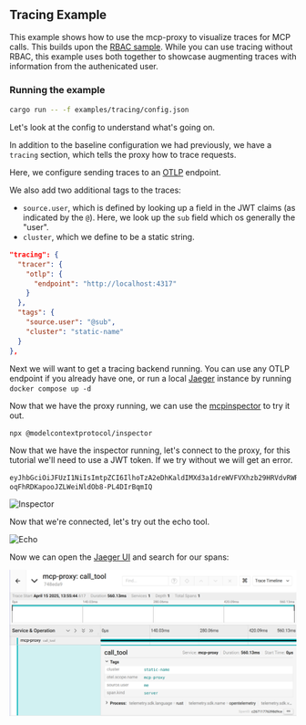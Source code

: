 ## Tracing Example

This example shows how to use the mcp-proxy to visualize traces for MCP calls.
This builds upon the [RBAC sample](../rbac).
While you can use tracing without RBAC, this example uses both together to showcase augmenting traces with information from the authenicated user.

### Running the example

```bash
cargo run -- -f examples/tracing/config.json
```

Let's look at the config to understand what's going on.

In addition to the baseline configuration we had previously, we have a `tracing` section, which tells the proxy how to trace requests.

Here, we configure sending traces to an [OTLP](https://opentelemetry.io/docs/specs/otel/protocol/) endpoint.

We also add two additional tags to the traces:
* `source.user`, which is defined by looking up a field in the JWT claims (as indicated by the `@`).
  Here, we look up the `sub` field which os generally the "user".
* `cluster`, which we define to be a static string.

```json
"tracing": {
  "tracer": {
    "otlp": {
      "endpoint": "http://localhost:4317"
    }
  },
  "tags": {
    "source.user": "@sub",
    "cluster": "static-name"
  }
},
```

Next we will want to get a tracing backend running.
You can use any OTLP endpoint if you already have one, or run a local [Jaeger](https://www.jaegertracing.io/) instance by running `docker compose up -d`

Now that we have the proxy running, we can use the [mcpinspector](https://github.com/modelcontextprotocol/inspector) to try it out.
```bash
npx @modelcontextprotocol/inspector
```

Now that we have the inspector running, let's connect to the proxy, for this tutorial we'll need to use a JWT token. If we try without we will get an error.
```
eyJhbGciOiJFUzI1NiIsImtpZCI6IlhoTzA2eDhKaldIMXd3a1dreWVFVXhzb29HRVdvRWRpZEVwd3lkX2htdUkiLCJ0eXAiOiJKV1QifQ.eyJhdWQiOiJtZS5jb20iLCJleHAiOjE5MDA2NTAyOTQsImlhdCI6MTc0Mjg2OTUxNywiaXNzIjoibWUiLCJqdGkiOiI3MDViYjM4MTNjN2Q3NDhlYjAyNzc5MjViZGExMjJhZmY5ZDBmYzE1MDNiOGY3YzFmY2I1NDc3MmRiZThkM2ZhIiwibmJmIjoxNzQyODY5NTE3LCJzdWIiOiJtZSJ9.cLeIaiWWMNuNlY92RiCV3k7mScNEvcVCY0WbfNWIvRFMOn_I3v-oqFhRDKapooJZLWeiNldOb8-PL4DIrBqmIQ
```

![Inspector](../rbac/img/connect.png)

Now that we're connected, let's try out the echo tool.

![Echo](../rbac/img/echo.png)

Now we can open the [Jaeger UI](http://localhost:16686/search) and search for our spans:

![Jaeger](./img/jaeger.png)
